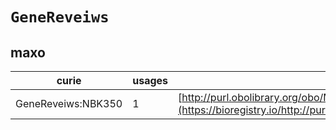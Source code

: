 # `GeneReveiws`

## maxo

| curie              |   usages | nodes                                                                                                             |
|--------------------|----------|-------------------------------------------------------------------------------------------------------------------|
| GeneReveiws:NBK350 |        1 | [http://purl.obolibrary.org/obo/MAXO:0000491](https://bioregistry.io/http://purl.obolibrary.org/obo/MAXO:0000491) |
